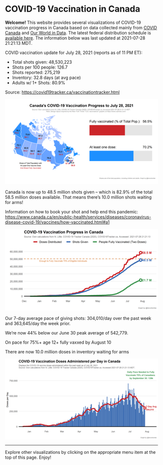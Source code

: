 COVID-19 Vaccination in Canada
==============================

**Welcome!** This website provides several visualizations of COVID-19
vaccination progress in Canada based on data collected mainly from
[COVID Canada](https://covid19tracker.ca/vaccinationtracker.html) and
[Our World in Data](https://ourworldindata.org/covid-vaccinations). The
latest federal distribution schedule is [available
here](https://www.canada.ca/en/public-health/services/diseases/2019-novel-coronavirus-infection/prevention-risks/covid-19-vaccine-treatment/vaccine-rollout.html).
The information below was last updated at 2021-07-28 21:21:13 MDT.

COVID vaccination update for July 28, 2021 (reports as of 11 PM ET):

-   Total shots given: 48,530,223
-   Shots per 100 people: 126.7
-   Shots reported: 275,219
-   Inventory: 32.8 days (at avg pace)
-   Adults w/ 1+ Shots: 80.9%

Source:
<a href="https://covid19tracker.ca/vaccinationtracker.html" class="uri">https://covid19tracker.ca/vaccinationtracker.html</a>

![](Plots/plot_main.png)

Canada is now up to 48.5 million shots given – which is 82.9% of the
total 58.5 million doses available. That means there’s 10.0 million
shots waiting for arms!

Information on how to book your shot and help end this pandemic:
<a href="https://www.canada.ca/en/public-health/services/diseases/coronavirus-disease-covid-19/vaccines/how-vaccinated.html#a1" class="uri">https://www.canada.ca/en/public-health/services/diseases/coronavirus-disease-covid-19/vaccines/how-vaccinated.html#a1</a>

![](Plots/plot_total.png)

Our 7-day average pace of giving shots: 304,010/day over the past week
and 363,645/day the week prior.

We’re now 44% below our June 30 peak average of 542,779.

On pace for 75%+ age 12+ fully vaxxed by August 10

There are now 10.0 million doses in inventory waiting for arms

![](Plots/pace_national.png)

------------------------------------------------------------------------

Explore other visualizations by clicking on the appropriate menu item at
the top of this page. Enjoy!

